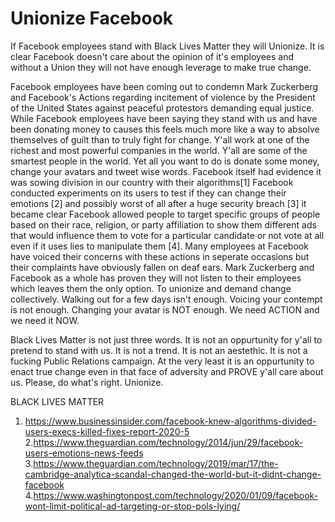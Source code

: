# Unionize Facebook
If Facebook employees stand with Black Lives Matter they will Unionize. It is clear Facebook doesn't care about the opinion of it's employees and without a Union they will not have enough leverage to make true change.

Facebook employees have been coming out to condemn Mark Zuckerberg and Facebook's Actions regarding incitement of violence by the President of the United States against peaceful protestors demanding equal justice. While Facebook employees have been saying they stand with us and have been donating money to causes this feels much more like a way to absolve themselves of guilt than to truly fight for change. Y'all work at one of the richest and most powerful companies in the world. Y'all are some of the smartest people in the world. Yet all you want to do is donate some money, change your avatars and tweet wise words. Facebook itself had evidence it was sowing division in our country with their algorithms[1] Facebook conducted experiments on its users to test if they can change their emotions [2] and possibly worst of all after a huge security breach [3] it became clear Facebook allowed people to target specific groups of people based on their race, religion, or party affiliation to show them different ads that would influence them to vote for a particular candidate or not vote at all even if it uses lies to manipulate them [4]. Many employees at Facebook have voiced their concerns with these actions in seperate occasions but their complaints have obviously fallen on deaf ears. Mark Zuckerberg and Facebook as a whole has proven they will not listen to their employees which leaves them the only option. To unionize and demand change collectively. Walking out for a few days isn't enough. Voicing your contempt is not enough. Changing your avatar is NOT enough. We need ACTION and we need it NOW.

Black Lives Matter is not just three words. It is not an oppurtunity for y'all to pretend to stand with us. It is not a trend. It is not an aestethic. It is not a fucking Public Relations campaign. At the very least it is an oppurtunity to enact true change even in that face of adversity and PROVE y'all care about us. Please, do what's right. Unionize.

BLACK LIVES MATTER

1. https://www.businessinsider.com/facebook-knew-algorithms-divided-users-execs-killed-fixes-report-2020-5
2.https://www.theguardian.com/technology/2014/jun/29/facebook-users-emotions-news-feeds
3.https://www.theguardian.com/technology/2019/mar/17/the-cambridge-analytica-scandal-changed-the-world-but-it-didnt-change-facebook
4.https://www.washingtonpost.com/technology/2020/01/09/facebook-wont-limit-political-ad-targeting-or-stop-pols-lying/
